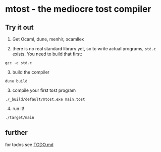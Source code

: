 # mtost - the mediocre tost compiler

## Try it out

1. Get Ocaml, dune, menhir, ocamllex

1. there is no real standard library yet, so to write actual programs, `std.c` exists. You need to
   build that first:

```
gcc -c std.c
```

3. build the compiler

```
dune build
```

3. compile your first tost program

```
./_build/default/mtost.exe main.tost
```

4. run it!

```
./target/main
```

## further

for todos see [TODO.md](./TODO.md)


